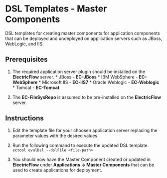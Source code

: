 # DSL Templates - Master Components

DSL templates for creating master components for application components that can be deployed and undeployed on application servers such as JBoss, WebLogic, and IIS.

## Prerequisites ##

  1. The required application server plugin should be installed on the **ElectricFlow** server.
    * JBoss           - **EC-JBoss**
    * IBM WebSphere   - **EC-WebSphere**
    * Microsoft IIS   - **EC-IIS7**
    * Oracle Weblogic - **EC-Weblogic**
    * Tomcat          - **EC-Tomcat**
  
  2. The **EC-FileSysRepo** is assumed to be pre-installed on the **ElectricFlow** server.
  
## Instructions ##

1. Edit the template file for your choosen application server replacing the parameter values with the desired values.

2. Run the following command to execute the updated DSL template.
 `ectool evalDsl --dslFile <file-path>`
 
3. You should now have the Master Component created or updated in **ElectricFlow** under **Applications -> Master Components** that can be used to create applications for deployment. 

